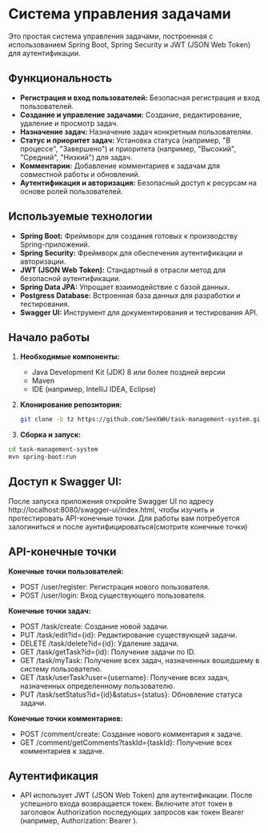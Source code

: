 # Система управления задачами

Это простая система управления задачами, построенная с использованием Spring Boot, Spring Security и JWT (JSON Web Token) для аутентификации.

## Функциональность

* **Регистрация и вход пользователей:**  Безопасная регистрация и вход пользователей.
* **Создание и управление задачами:**  Создание, редактирование, удаление и просмотр задач.
* **Назначение задач:** Назначение задач конкретным пользователям.
* **Статус и приоритет задач:**  Установка статуса (например, "В процессе", "Завершено") и приоритета (например, "Высокий", "Средний", "Низкий") для задач.
* **Комментарии:**  Добавление комментариев к задачам для совместной работы и обновлений.
* **Аутентификация и авторизация:**  Безопасный доступ к ресурсам на основе ролей пользователей.

## Используемые технологии

* **Spring Boot:**  Фреймворк для создания готовых к производству Spring-приложений.
* **Spring Security:**  Фреймворк для обеспечения аутентификации и авторизации.
* **JWT (JSON Web Token):**  Стандартный в отрасли метод для безопасной аутентификации.
* **Spring Data JPA:**  Упрощает взаимодействие с базой данных.
* **Postgress Database:**  Встроенная база данных для разработки и тестирования.
* **Swagger UI:**  Инструмент для документирования и тестирования API.

## Начало работы

1. **Необходимые компоненты:**
   * Java Development Kit (JDK) 8 или более поздней версии
   * Maven
   * IDE (например, IntelliJ IDEA, Eclipse)

2. **Клонирование репозитория:**
   ```bash
   git clone -b tz https://github.com/SeeXWH/task-management-system.git

3. **Сборка и запуск:**
  ```bash
cd task-management-system
mvn spring-boot:run
  ```

## Доступ к Swagger UI:
После запуска приложения откройте Swagger UI по адресу http://localhost:8080/swagger-ui/index.html, чтобы изучить и протестировать API-конечные точки.
Для работы вам потребуется залогиниться и после аунтифицироваться(смотрите конечные точки)
## API-конечные точки

**Конечные точки пользователей:**

* POST /user/register: Регистрация нового пользователя.
* POST /user/login: Вход существующего пользователя.

**Конечные точки задач:**

* POST /task/create: Создание новой задачи.
* PUT /task/edit?id={id}: Редактирование существующей задачи.
* DELETE /task/delete?id={id}: Удаление задачи.
* GET /task/getTask?id={id}: Получение задачи по ID.
* GET /task/myTask: Получение всех задач, назначенных вошедшему в систему пользователю.
* GET /task/userTask?user={username}: Получение всех задач, назначенных определенному пользователю.
* PUT /task/setStatus?id={id}&status={status}: Обновление статуса задачи.

**Конечные точки комментариев:**

* POST /comment/create: Создание нового комментария к задаче.
* GET /comment/getComments?taskId={taskId}: Получение всех комментариев к задаче.
## Аутентификация
* API использует JWT (JSON Web Token) для аутентификации. После успешного входа возвращается токен. Включите этот токен в заголовок Authorization последующих запросов как токен Bearer (например, Authorization: Bearer <token>).
